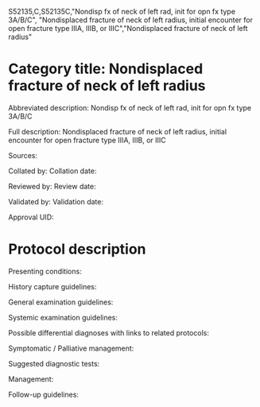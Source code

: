 S52135,C,S52135C,"Nondisp fx of neck of left rad, init for opn fx type 3A/B/C", "Nondisplaced fracture of neck of left radius, initial encounter for open fracture type IIIA, IIIB, or IIIC","Nondisplaced fracture of neck of left radius"
# Category title: Nondisplaced fracture of neck of left radius

Abbreviated description: Nondisp fx of neck of left rad, init for opn fx type 3A/B/C

Full description: Nondisplaced fracture of neck of left radius, initial encounter for open fracture type IIIA, IIIB, or IIIC

Sources:

Collated by:
Collation date:

Reviewed by:
Review date:

Validated by:
Validation date:

Approval UID:

# Protocol description

Presenting conditions:

History capture guidelines:

General examination guidelines:

Systemic examination guidelines:

Possible differential diagnoses with links to related protocols:

Symptomatic / Palliative management:

Suggested diagnostic tests:

Management:

Follow-up guidelines:
